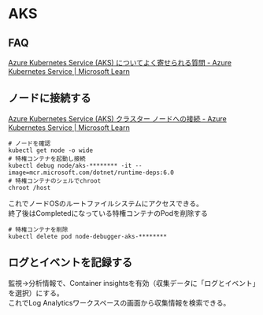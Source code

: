# AKS

## FAQ

[Azure Kubernetes Service (AKS) についてよく寄せられる質問 - Azure Kubernetes Service | Microsoft Learn](https://learn.microsoft.com/ja-jp/azure/aks/faq)

## ノードに接続する

[Azure Kubernetes Service (AKS) クラスター ノードへの接続 - Azure Kubernetes Service | Microsoft Learn](https://learn.microsoft.com/ja-jp/azure/aks/node-access)

```console
# ノードを確認
kubectl get node -o wide
# 特権コンテナを起動し接続
kubectl debug node/aks-******** -it --image=mcr.microsoft.com/dotnet/runtime-deps:6.0
# 特権コンテナのシェルでchroot
chroot /host
```

これでノードOSのルートファイルシステムにアクセスできる。  
終了後はCompletedになっている特権コンテナのPodを削除する

```console
# 特権コンテナを削除
kubectl delete pod node-debugger-aks-********
```

## ログとイベントを記録する

監視->分析情報で、Container insightsを有効（収集データに「ログとイベント」を選択）にする。  
これでLog Analyticsワークスペースの画面から収集情報を検索できる。
